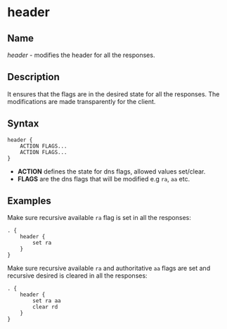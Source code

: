 # header

## Name

*header* - modifies the header for all the responses.

## Description
It ensures that the flags are in the desired state for all the responses. The modifications are made transparently for the client.

## Syntax

~~~
header {
    ACTION FLAGS...
    ACTION FLAGS...
}
~~~

* **ACTION**  defines the state for dns flags, allowed values set/clear. 
* **FLAGS** are the dns flags that will be modified e.g `ra`, `aa` etc.

## Examples

Make sure recursive available `ra` flag is set in all the responses:

~~~ corefile
. {
    header {
        set ra
    }
}
~~~
Make sure recursive available `ra` and authoritative `aa` flags are set and recursive desired is cleared in all the responses:

~~~ corefile
. {
    header {
        set ra aa 
        clear rd
    }
}
~~~
